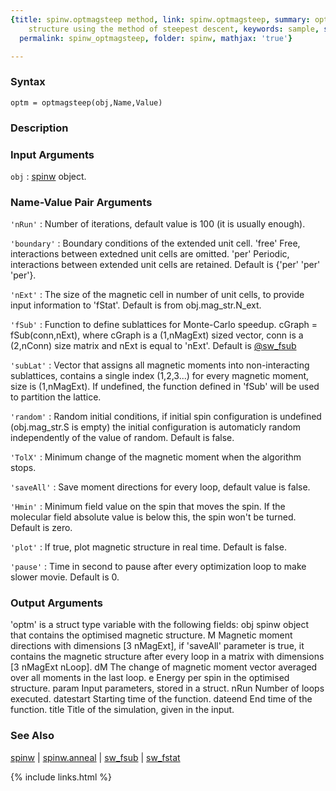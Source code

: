 ```yaml
---
{title: spinw.optmagsteep method, link: spinw.optmagsteep, summary: optimise magnetic
    structure using the method of steepest descent, keywords: sample, sidebar: sw_sidebar,
  permalink: spinw_optmagsteep, folder: spinw, mathjax: 'true'}

---
```


### Syntax

`optm = optmagsteep(obj,Name,Value)`

### Description

 

### Input Arguments

`obj`
: [spinw](spinw) object.

### Name-Value Pair Arguments

`'nRun'`
: Number of iterations, default value is 100 (it is usually enough).

`'boundary'`
: Boundary conditions of the extended unit cell.
      'free'  Free, interactions between extedned unit cells are
              omitted.
      'per'   Periodic, interactions between extended unit cells
              are retained.
  Default is {'per' 'per' 'per'}.

`'nExt'`
: The size of the magnetic cell in number of unit cells, to
  provide input information to 'fStat'.
  Default is from obj.mag_str.N_ext.

`'fSub'`
: Function to define sublattices for Monte-Carlo speedup.
  cGraph = fSub(conn,nExt), where cGraph is a (1,nMagExt) sized
  vector, conn is a (2,nConn) size matrix and nExt is equal to
  'nExt'. Default is <a href="matlab: doc sw_fsub">@sw_fsub</a>

`'subLat'`
: Vector that assigns all magnetic moments into non-interacting
  sublattices, contains a single index (1,2,3...) for every
  magnetic moment, size is (1,nMagExt). If undefined, the
  function defined in 'fSub' will be used to partition the
  lattice.

`'random'`
: Random initial conditions, if initial spin configuration
  is undefined (obj.mag_str.S is empty) the initial configuration
  is automaticly random independently of the value of random.
  Default is false.

`'TolX'`
: Minimum change of the magnetic moment when the algorithm stops.

`'saveAll'`
: Save moment directions for every loop, default value is false.

`'Hmin'`
: Minimum field value on the spin that moves the spin. If the
  molecular field absolute value is below this, the spin won't be
  turned. Default is zero.

`'plot'`
: If true, plot magnetic structure in real time. Default is false. 

`'pause'`
: Time in second to pause after every optimization loop to make
  slower movie. Default is 0.

### Output Arguments

'optm' is a struct type variable with the following fields:
obj       spinw object that contains the optimised magnetic structure.
M         Magnetic moment directions with dimensions [3 nMagExt], if
          'saveAll' parameter is true, it contains the magnetic structure
          after every loop in a matrix with dimensions [3 nMagExt nLoop].
dM     	The change of magnetic moment vector averaged over all moments
          in the last loop.
e         Energy per spin in the optimised structure.
param     Input parameters, stored in a struct.
nRun      Number of loops executed.
datestart Starting time of the function.
dateend   End time of the function.
title     Title of the simulation, given in the input.

### See Also

[spinw](spinw) \| [spinw.anneal](spinw_anneal) \| [sw_fsub](sw_fsub) \| [sw_fstat](sw_fstat)

{% include links.html %}
